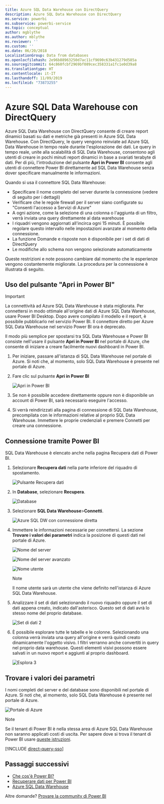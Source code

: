 ```yaml
---
title: Azure SQL Data Warehouse con DirectQuery
description: Azure SQL Data Warehouse con DirectQuery
ms.service: powerbi
ms.subservice: powerbi-service
ms.topic: conceptual
author: mgblythe
ms.author: mblythe
ms.reviewer: ''
ms.custom: ''
ms.date: 06/20/2018
LocalizationGroup: Data from databases
ms.openlocfilehash: 2e96b88963250d7ac11cf9690c63b431279d585a
ms.sourcegitcommit: 64c860fcbf2969bf089cec358331a1fc1e0d39a8
ms.translationtype: HT
ms.contentlocale: it-IT
ms.lasthandoff: 11/09/2019
ms.locfileid: "73873255"
---
```

# <a name="azure-sql-data-warehouse-with-directquery"></a>Azure SQL Data Warehouse con DirectQuery

Azure SQL Data Warehouse con DirectQuery consente di creare report dinamici basati su dati e metriche già presenti in Azure SQL Data Warehouse. Con DirectQuery, le query vengono reinviate ad Azure SQL Data Warehouse in tempo reale durante l'esplorazione dei dati. Le query in tempo reale, unite alla scalabilità di SQL Data Warehouse, consentono agli utenti di creare in pochi minuti report dinamici in base a svariati terabyte di dati. Per di più, l'introduzione del pulsante **Apri in Power BI** consente agli utenti di connettere Power BI direttamente ad SQL Data Warehouse senza dover specificare manualmente le informazioni.

Quando si usa il connettore SQL Data Warehouse:

* Specificare il nome completo del server durante la connessione (vedere di seguito per i dettagli)
* Verificare che le regole firewall per il server siano configurate su "Consenti l'accesso a Servizi di Azure"
* A ogni azione, come la selezione di una colonna o l'aggiunta di un filtro, verrà inviata una query direttamente al data warehouse
* I riquadri vengono aggiornati all'incirca ogni 15 minuti.  È possibile regolare questo intervallo nelle impostazioni avanzate al momento della connessione.
* La funzione Domande e risposte non è disponibile per i set di dati di DirectQuery
* Le modifiche allo schema non vengono selezionate automaticamente

Queste restrizioni e note possono cambiare dal momento che le esperienze vengono costantemente migliorate. La procedura per la connessione è illustrata di seguito.

## <a name="using-the-open-in-power-bi-button"></a>Uso del pulsante "Apri in Power BI"

> [!Important]
> La connettività ad Azure SQL Data Warehouse è stata migliorata.  Per connettersi in modo ottimale all'origine dati di Azure SQL Data Warehouse, usare Power BI Desktop.  Dopo avere compilato il modello e il report, è possibile pubblicarlo nel servizio Power BI.  Il connettore diretto per Azure SQL Data Warehouse nel servizio Power BI ora è deprecato.

Il modo più semplice per spostarsi tra SQL Data Warehouse e Power BI consiste nell'usare il pulsante **Apri in Power BI** nel portale di Azure, che consente di iniziare a creare facilmente nuovi dashboard in Power BI.

1. Per iniziare, passare all'istanza di SQL Data Warehouse nel portale di Azure. Si noti che, al momento, solo SQL Data Warehouse è presente nel portale di Azure.

2. Fare clic sul pulsante **Apri in Power BI**

    ![Apri in Power BI](media/service-azure-sql-data-warehouse-with-direct-connect/openinpowerbi.png)

3. Se non è possibile accedere direttamente oppure non è disponibile un account di Power BI, sarà necessario eseguire l'accesso.

4. Si verrà reindirizzati alla pagina di connessione di SQL Data Warehouse, precompilata con le informazioni relative al proprio SQL Data Warehouse. Immettere le proprie credenziali e premere Connetti per creare una connessione.

## <a name="connecting-through-power-bi"></a>Connessione tramite Power BI

SQL Data Warehouse è elencato anche nella pagina Recupera dati di Power BI. 

1. Selezionare **Recupera dati** nella parte inferiore del riquadro di spostamento.  

    ![Pulsante Recupera dati](media/service-azure-sql-data-warehouse-with-direct-connect/getdatabutton.png)

2. In **Database**, selezionare **Recupera**.

    ![Database](media/service-azure-sql-data-warehouse-with-direct-connect/databases.png)

3. Selezionare **SQL Data Warehouse**\>**Connetti**.

    ![Azure SQL DW con connessione diretta](media/service-azure-sql-data-warehouse-with-direct-connect/azuresqldatawarehouseconnect.png)

4. Immettere le informazioni necessarie per connettersi. La sezione **Trovare i valori dei parametri** indica la posizione di questi dati nel portale di Azure.

    ![Nome del server](media/service-azure-sql-data-warehouse-with-direct-connect/servername.png)

    ![Nome del server avanzato](media/service-azure-sql-data-warehouse-with-direct-connect/servernamewithadvanced.png)

    ![Nome utente](media/service-azure-sql-data-warehouse-with-direct-connect/username.png)

   > [!NOTE]
   > Il nome utente sarà un utente che viene definito nell'istanza di Azure SQL Data Warehouse.

5. Analizzare il set di dati selezionando il nuovo riquadro oppure il set di dati appena creato, indicato dall'asterisco. Questo set di dati avrà lo stesso nome del proprio database.

    ![Set di dati 2](media/service-azure-sql-data-warehouse-with-direct-connect/dataset2.png)

6. È possibile esplorare tutte le tabelle e le colonne. Selezionando una colonna verrà inviata una query all'origine e verrà quindi creato dinamicamente l'oggetto visivo. I filtri verranno anche convertiti in query nel proprio data warehouse. Questi elementi visivi possono essere salvati in un nuovo report e aggiunti al proprio dashboard.

    ![Esplora 3](media/service-azure-sql-data-warehouse-with-direct-connect/explore3.png)

## <a name="finding-parameter-values"></a>Trovare i valori dei parametri

I nomi completi del server e del database sono disponibili nel portale di Azure. Si noti che, al momento, solo SQL Data Warehouse è presente nel portale di Azure.

![Portale di Azure](media/service-azure-sql-data-warehouse-with-direct-connect/azureportal.png)

> [!NOTE]
> Se il tenant di Power BI è nella stessa area di Azure SQL Data Warehouse non saranno applicati costi di uscita. Per sapere dove si trova il tenant di Power BI usare [queste istruzioni](https://docs.microsoft.com/power-bi/service-admin-where-is-my-tenant-located).

[!INCLUDE [direct-query-sso](includes/direct-query-sso.md)]

## <a name="next-steps"></a>Passaggi successivi

* [Che cos'è Power BI?](fundamentals/power-bi-overview.md)  
* [Recuperare dati per Power BI](service-get-data.md)  
* [Azure SQL Data Warehouse](/azure/sql-data-warehouse/sql-data-warehouse-overview-what-is/)

Altre domande? [Provare la community di Power BI](https://community.powerbi.com/)

